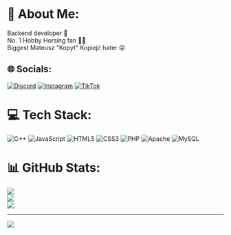 # 💫 About Me:
Backend developer 🐘<br>No. 1 Hobby Horsing fan 🐴🦵<br>Biggest Mateusz "Kopyt" Kopiejć hater 😜


## 🌐 Socials:
[![Discord](https://img.shields.io/badge/Discord-%237289DA.svg?logo=discord&logoColor=white)](https://discord.gg/https://discord.gg/jqF6cW97Zf) [![Instagram](https://img.shields.io/badge/Instagram-%23E4405F.svg?logo=Instagram&logoColor=white)](https://instagram.com/m.tryba) [![TikTok](https://img.shields.io/badge/TikTok-%23000000.svg?logo=TikTok&logoColor=white)](https://tiktok.com/@meeco_y) 

# 💻 Tech Stack:
![C++](https://img.shields.io/badge/c++-%2300599C.svg?style=for-the-badge&logo=c%2B%2B&logoColor=white) ![JavaScript](https://img.shields.io/badge/javascript-%23323330.svg?style=for-the-badge&logo=javascript&logoColor=%23F7DF1E) ![HTML5](https://img.shields.io/badge/html5-%23E34F26.svg?style=for-the-badge&logo=html5&logoColor=white) ![CSS3](https://img.shields.io/badge/css3-%231572B6.svg?style=for-the-badge&logo=css3&logoColor=white) ![PHP](https://img.shields.io/badge/php-%23777BB4.svg?style=for-the-badge&logo=php&logoColor=white) ![Apache](https://img.shields.io/badge/apache-%23D42029.svg?style=for-the-badge&logo=apache&logoColor=white) ![MySQL](https://img.shields.io/badge/mysql-4479A1.svg?style=for-the-badge&logo=mysql&logoColor=white)
# 📊 GitHub Stats:
![](https://github-readme-stats.vercel.app/api?username=Meecoy&theme=blue_navy&hide_border=false&include_all_commits=false&count_private=false)<br/>
![](https://github-readme-streak-stats.herokuapp.com/?user=Meecoy&theme=blue_navy&hide_border=false)<br/>
![](https://github-readme-stats.vercel.app/api/top-langs/?username=Meecoy&theme=blue_navy&hide_border=false&include_all_commits=false&count_private=false&layout=compact)

---
[![](https://visitcount.itsvg.in/api?id=Meecoy&icon=0&color=0)](https://visitcount.itsvg.in)

<!-- Proudly created with GPRM ( https://gprm.itsvg.in ) -->
